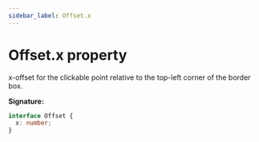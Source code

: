 ```yaml
---
sidebar_label: Offset.x
---
```


# Offset.x property

x-offset for the clickable point relative to the top-left corner of the border
box.

**Signature:**

```typescript
interface Offset {
  x: number;
}
```
